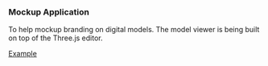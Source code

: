 ### Mockup Application ### 

To help mockup branding on digital models. The model viewer is being built on top of the Three.js editor.

[Example](http://aaronbotrod.github.io/mockup/editor/)